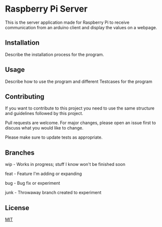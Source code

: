 # Raspberry Pi Server

This is the server application made for Raspberry Pi to receive communication from an arduino client and display the values on a webpage.

[//]: # (TODO: Add a complete guide and description for the module)

## Installation
Describe the installation  process for the program.
 
## Usage
[//]: # (TODO: Describe the usage of the program and different usecases)
Describe how to use the program and different Testcases for the program

## Contributing
[//]: # (TODO: Describe how to contribute to the program)
If you want to contribute to this project you need to use the same structure and guidelines followed by this project.

Pull requests are welcome. For major changes, please open an issue first to discuss what you would like to change.

Please make sure to update tests as appropriate.

## Branches
wip - Works in progress; stuff I know won't be finished soon

feat - Feature I'm adding or expanding

bug - Bug fix or experiment

junk - Throwaway branch created to experiment

## License
[MIT](https://choosealicense.com/licenses/mit/)